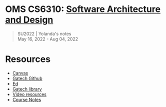# OMS CS6310: [Software Architecture and Design](https://omscs.gatech.edu/cs-6310-software-architecture-design)
> SU2022 | Yolanda's notes <br>
> May 16, 2022 - Aug 04, 2022

# Resources
- [Canvas](https://gatech.instructure.com/courses/255528)
- [Gatech Github](https://github.gatech.edu/)
- [Ed](https://edstem.org/us/courses/22421/discussion/)
- [Gatech library](https://www.library.gatech.edu/)
- [Video resources](https://gatech.instructure.com/courses/255528/external_tools/116)
- [Course Notes](https://github.com/vsamov/omscs/blob/master/docs/cs6310-software-architecture-%26-design.md)
